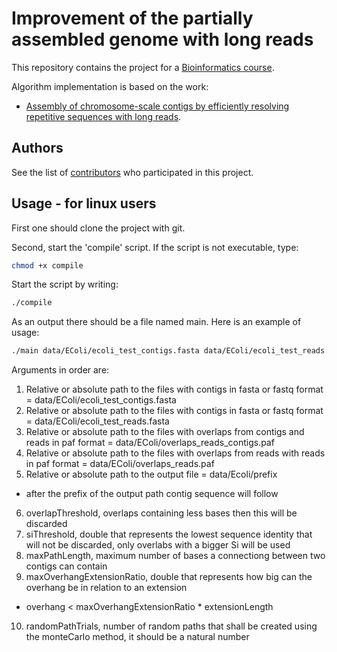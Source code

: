 # Improvement of the partially assembled genome with long reads
This repository contains the project for a [Bioinformatics course](https://www.fer.unizg.hr/en/course/bio).

Algorithm implementation is based on the work:
* [Assembly of chromosome-scale contigs by efficiently resolving repetitive sequences with long reads](https://www.biorxiv.org/content/early/2018/06/13/345983).

## Authors
See the list of [contributors](https://github.com/Dan901/bioinformatics/graphs/contributors) who participated in this project.

## Usage - for linux users
First one should clone the project with git. 

Second, start the 'compile' script. If the script is not executable, type: 
```bash
chmod +x compile
```

Start the script by writing:
```bash
./compile
 ```
 
 As an output there should be a file named main. Here is an example of usage:
 ```bash
 ./main data/EColi/ecoli_test_contigs.fasta data/EColi/ecoli_test_reads.fasta data/EColi/overlaps_reads_contigs.paf data/EColi/overlaps_reads.paf data/EColi/prefix 1000 0.2 300000 0.2 0
 ```
 
 Arguments in order are:
 1. Relative or absolute path to the files with contigs in fasta or fastq format = data/EColi/ecoli_test_contigs.fasta
 2. Relative or absolute path to the files with contigs in fasta or fastq format = data/EColi/ecoli_test_reads.fasta
 3.	Relative or absolute path to the files with overlaps from contigs and reads in paf format = data/EColi/overlaps_reads_contigs.paf
 4.	Relative or absolute path to the files with overlaps from reads with reads in paf format = data/EColi/overlaps_reads.paf
 5. Relative or absolute path to the output file = data/Ecoli/prefix
  * after the prefix of the output path contig sequence will follow
 6.	overlapThreshold, overlaps containing less bases then this will be discarded
 7.	siThreshold, double that represents the lowest sequence identity that will not be discarded, only overlabs with a bigger Si will be used  
 8.	maxPathLength, maximum number of bases a connectiong between two contigs can contain
 9. maxOverhangExtensionRatio, double that represents how big can the overhang be in relation to an extension 
  * overhang < maxOverhangExtensionRatio * extensionLength 
 10.	randomPathTrials, number of random paths that shall be created using the monteCarlo method, it should be a natural number
